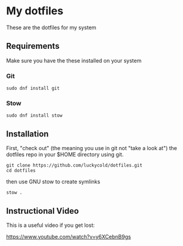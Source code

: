 # My dotfiles

These are the dotfiles for my system

## Requirements

Make sure you have the these installed on your system

### Git

```
sudo dnf install git
```

### Stow
```
sudo dnf install stow
```

## Installation

First, "check out" (the meaning you use in git not "take a look at") the dotfiles repo in your $HOME directory using git.

```
git clone https://github.com/luckycold/dotfiles.git
cd dotfiles
```

then use GNU stow to create symlinks

```
stow .
```

## Instructional Video
This is a useful video if you get lost:

https://www.youtube.com/watch?v=y6XCebnB9gs

